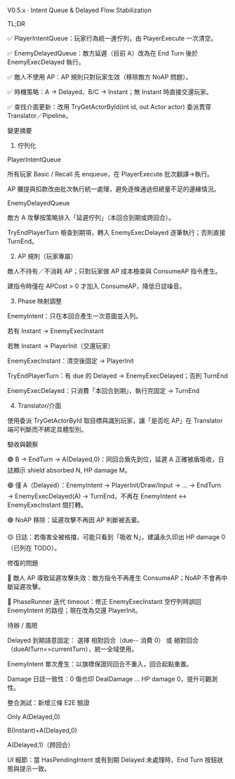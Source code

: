 V0.5.x · Intent Queue & Delayed Flow Stabilization

TL;DR

✅ PlayerIntentQueue：玩家行為統一進佇列，由 PlayerExecute 一次清空。

✅ EnemyDelayedQueue：敵方延遲（目前 A）改為在 End Turn 後於 EnemyExecDelayed 執行。

✅ 敵人不使用 AP：AP 規則只對玩家生效（移除敵方 NoAP 問題）。

✅ 時機策略：A → Delayed、B/C → Instant；無 Instant 時直接交還玩家。

✅ 查找介面更新：改用 TryGetActorById(int id, out Actor actor) 委派貫穿 Translator／Pipeline。

變更摘要
1) 佇列化

PlayerIntentQueue

所有玩家 Basic / Recall 先 enqueue，在 PlayerExecute 批次翻譯→執行。

AP 攤提與扣款改由批次執行統一處理，避免逐條通過但總量不足的邊緣情況。

EnemyDelayedQueue

敵方 A 攻擊按策略排入「延遲佇列」（本回合到期或跨回合）。

TryEndPlayerTurn 檢查到期項，轉入 EnemyExecDelayed 逐筆執行；否則直接 TurnEnd。

2) AP 規則（玩家專屬）

敵人不持有／不消耗 AP；只對玩家做 AP 成本檢查與 ConsumeAP 指令產生。

建指令時僅在 APCost > 0 才加入 ConsumeAP，降低日誌噪音。

3) Phase 映射調整

EnemyIntent：只在本回合產生一次意圖並入列。

若有 Instant → EnemyExecInstant

若無 Instant → PlayerInit（交還玩家）

EnemyExecInstant：清空後固定 → PlayerInit

TryEndPlayerTurn：有 due 的 Delayed → EnemyExecDelayed；否則 TurnEnd

EnemyExecDelayed：只消費「本回合到期」，執行完固定 → TurnEnd

4) Translator/介面

使用委派 TryGetActorById 取目標與識別玩家，讓「是否吃 AP」在 Translator 端可判斷而不綁定具體型別。

驗收與觀察

🟢 B → EndTurn → A(Delayed,0)：同回合盾先到位，延遲 A 正確被盾吸收，日誌顯示 shield absorbed N, HP damage M。

🟢 僅 A（Delayed）：EnemyIntent → PlayerInit/Draw/Input → … → EndTurn → EnemyExecDelayed(A) → TurnEnd，不再在 EnemyIntent ↔ EnemyExecInstant 間打轉。

🟢 NoAP 移除：延遲攻擊不再因 AP 判斷被丟棄。

🟡 日誌：若傷害全被格擋，可能只看到「吸收 N」，建議永久印出 HP damage 0（已列在 TODO）。

修復的問題

🔧 敵人 AP 導致延遲攻擊失效：敵方指令不再產生 ConsumeAP；NoAP 不會再中斷延遲攻擊。

🔧 PhaseRunner 迭代 timeout：修正 EnemyExecInstant 空佇列時誤回 EnemyIntent 的路徑；現在改為交還 PlayerInit。

待辦 / 風險

 Delayed 到期語意固定：
選擇 相對回合（due-- 消費 0） 或 絕對回合（dueAtTurn==currentTurn），統一全域使用。

 EnemyIntent 單次產生：以旗標保證同回合不重入，回合起點重置。

 Damage 日誌一致性：0 傷也印 DealDamage ... HP damage 0，提升可觀測性。

 整合測試：新增三條 E2E 驗證

Only A(Delayed,0)

B(Instant)+A(Delayed,0)

A(Delayed,1)（跨回合）

 UI 細節：當 HasPendingIntent 或有到期 Delayed 未處理時，End Turn 按鈕狀態與提示一致。
